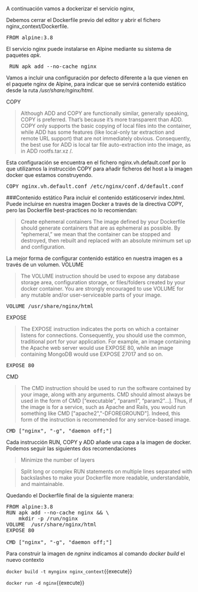 A continuación vamos a dockerizar el servicio nginx, 

<div class="alert alert-success">
Debemos cerrar el Dockerfile previo del editor y abrir el fichero nginx_context/Dockerfile.
</div>

<pre class="file" data-filename="Dockerfile" data-target="replace">
FROM alpine:3.8
</pre>

El servicio nginx puede instalarse en Alpine mediante su sistema de paquetes _apk_.

<pre class="file" data-filename="Dockerfile" data-target="append"> RUN apk add --no-cache nginx </pre>


Vamos a incluir una configuración por defecto diferente a la que vienen en el paquete nginx de Alpine, para indicar 
que se servirá contenido estático desde la ruta _/usr/share/nginx/html_.

COPY
> Although ADD and COPY are functionally similar, generally speaking, COPY is preferred. That’s because it’s more 
transparent than ADD. COPY only supports the basic copying of local files into the container, while ADD has some 
features (like local-only tar extraction and remote URL support) that are not immediately obvious. Consequently, 
the best use for ADD is local tar file auto-extraction into the image, as in ADD rootfs.tar.xz /.

Esta configuración se encuentra en el fichero nginx.vh.default.conf por lo que utilizamos la instrucción COPY para 
añadir ficheros del host a la imagen docker que estamos construyendo.

<pre class="file" data-filename="Dockerfile" data-target="append">
COPY nginx.vh.default.conf /etc/nginx/conf.d/default.conf</pre>


###Contenido estático 
Para incluir el contenido estáticoservir index.html. Puede incluirse en nuestra imagen Docker a través de la directiva COPY, 
pero las Dockerfile best-practices no lo recomiendan:

>Create ephemeral containers
The image defined by your Dockerfile should generate containers that are as ephemeral as possible. By “ephemeral,” 
we mean that the container can be stopped and destroyed, then rebuilt and replaced with an absolute minimum set up 
and configuration.

La mejor forma de configurar contenido estático en nuestra imagen es a través de un volumen.
VOLUME
>The VOLUME instruction should be used to expose any database storage area, configuration storage, or files/folders 
created by your docker container. You are strongly encouraged to use VOLUME for any mutable and/or user-serviceable 
parts of your image.

<pre class="file" data-filename="Dockerfile" data-target="append">
VOLUME /usr/share/nginx/html</pre>

EXPOSE

>The EXPOSE instruction indicates the ports on which a container listens for connections. Consequently, you should 
use the common, traditional port for your application. For example, an image containing the Apache web server would 
use EXPOSE 80, while an image containing MongoDB would use EXPOSE 27017 and so on.

<pre class="file" data-filename="Dockerfile" data-target="append">
EXPOSE 80</pre>

CMD
>The CMD instruction should be used to run the software contained by your image, along with any arguments. CMD should 
almost always be used in the form of CMD [“executable”, “param1”, “param2”…]. Thus, if the image is for a service,
 such as Apache and Rails, you would run something like CMD ["apache2","-DFOREGROUND"]. Indeed, this form of the 
 instruction is recommended for any service-based image.


<pre class="file" data-filename="Dockerfile" data-target="append">
CMD ["nginx", "-g", "daemon off;"]
</pre>

Cada instrucción RUN, COPY y ADD añade una capa a la imagen de docker. 
Podemos seguir las siguientes dos recomendaciones

>Minimize the number of layers

>Split long or complex RUN statements on multiple lines separated with backslashes to make your Dockerfile more
 readable, understandable, and maintainable.

Quedando el Dockerfile final de la siguiente manera:

<pre class="file" data-filename="Dockerfile" data-target="replace">
FROM alpine:3.8
RUN apk add --no-cache nginx && \
    mkdir -p /run/nginx
VOLUME  /usr/share/nginx/html
EXPOSE 80

CMD ["nginx", "-g", "daemon off;"]
</pre>

Para construir la imagen de _ngninx_ indicamos al comando _docker build_ el nuevo contexto

`docker build -t mynginx nginx_context`{{execute}}

`docker run -d nginx`{{execute}}

